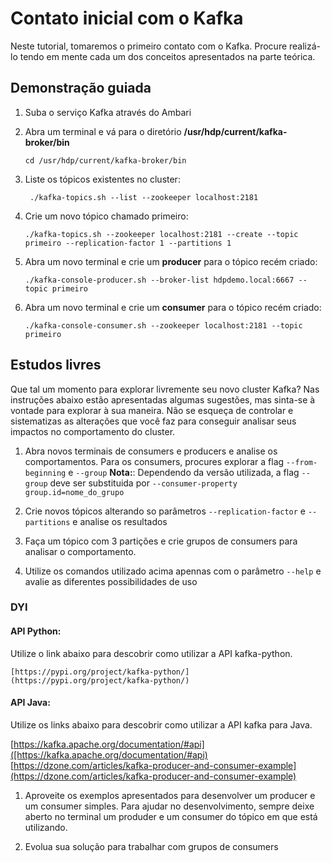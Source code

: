 # Contato inicial com o Kafka

Neste tutorial, tomaremos o primeiro contato com o Kafka. Procure realizá-lo tendo em mente cada um dos conceitos apresentados na parte teórica.

## Demonstração guiada

1. Suba o serviço Kafka através do Ambari

2. Abra um terminal e vá para o diretório **/usr/hdp/current/kafka-broker/bin**
   ``` 
   cd /usr/hdp/current/kafka-broker/bin
   ``` 
   
5. Liste os tópicos existentes no cluster:
   ```
    ./kafka-topics.sh --list --zookeeper localhost:2181
   ```

6. Crie um novo tópico chamado primeiro:
    ```
    ./kafka-topics.sh --zookeeper localhost:2181 --create --topic primeiro --replication-factor 1 --partitions 1
    ```
7. Abra um novo terminal e crie um **producer** para o tópico recém criado:
   ```
   ./kafka-console-producer.sh --broker-list hdpdemo.local:6667 --topic primeiro
   ```

8. Abra um novo terminal e crie um **consumer** para o tópico recém criado:
   ```
   ./kafka-console-consumer.sh --zookeeper localhost:2181 --topic primeiro
   ```

## Estudos livres

Que tal um momento para explorar livremente seu novo cluster Kafka? Nas instruções abaixo estão apresentadas algumas sugestões, mas sinta-se à vontade para explorar à sua maneira. Não se esqueça de controlar e sistematizas as alterações que você faz para conseguir analisar seus impactos no comportamento do cluster.

1. Abra novos terminais de consumers e producers e analise os comportamentos. Para os consumers, procures explorar a flag `--from-beginning` e `--group`
   **Nota:**: Dependendo da versão utilizada, a flag `--group` deve ser substituida por `--consumer-property group.id=nome_do_grupo`

2. Crie novos tópicos alterando so parâmetros `--replication-factor` e `--partitions` e analise os resultados

3. Faça um tópico com 3 partições e crie grupos de consumers para analisar o comportamento.

4. Utilize os comandos utilizado acima apennas com o parâmetro `--help` e avalie as diferentes possibilidades de uso


### DYI

#### API Python:

   Utilize o link abaixo para descobrir como utilizar a API kafka-python.

    [https://pypi.org/project/kafka-python/](https://pypi.org/project/kafka-python/)

#### API Java:

   Utilize os links abaixo para descobrir como utilizar a API kafka para Java.

   [https://kafka.apache.org/documentation/#api]([https://kafka.apache.org/documentation/#api)
   [https://dzone.com/articles/kafka-producer-and-consumer-example](https://dzone.com/articles/kafka-producer-and-consumer-example)


1. Aproveite os exemplos apresentados para desenvolver um producer e um consumer simples. Para ajudar no desenvolvimento, sempre deixe aberto no terminal um produder e um consumer do tópico em que está utilizando.

2. Evolua sua solução para trabalhar com grupos de consumers 
